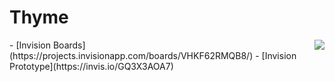 Thyme
=========
<img src="https://raw.githubusercontent.com/hyperoslo/thyme-ios/master/Thyme/Images.xcassets/AppIcon.appiconset/Icon-76%402x.png?token=AADgZh8w79tiWP9h2yWxwko-l6HTqjYHks5V5MbEwA%3D%3D" align="right">
- [Invision Boards](https://projects.invisionapp.com/boards/VHKF62RMQB8/)
- [Invision Prototype](https://invis.io/GQ3X3AOA7)
